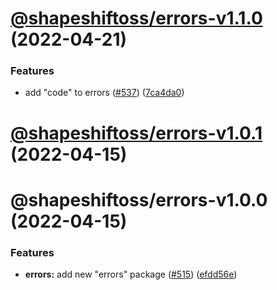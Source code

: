 # [@shapeshiftoss/errors-v1.1.0](https://github.com/shapeshift/lib/compare/@shapeshiftoss/errors-v1.0.1...@shapeshiftoss/errors-v1.1.0) (2022-04-21)


### Features

* add "code" to errors ([#537](https://github.com/shapeshift/lib/issues/537)) ([7ca4da0](https://github.com/shapeshift/lib/commit/7ca4da0b602039ae8f83eaeb4d1a17b9692c4f8d))

# [@shapeshiftoss/errors-v1.0.1](https://github.com/shapeshift/lib/compare/@shapeshiftoss/errors-v1.0.0...@shapeshiftoss/errors-v1.0.1) (2022-04-15)

# @shapeshiftoss/errors-v1.0.0 (2022-04-15)


### Features

* **errors:** add new "errors" package ([#515](https://github.com/shapeshift/lib/issues/515)) ([efdd56e](https://github.com/shapeshift/lib/commit/efdd56ed0d9869c9b04ce1f56232252561127a46))
